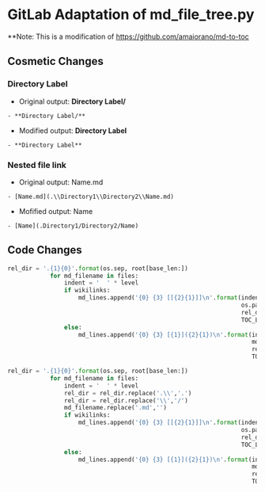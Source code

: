 # GitLab Adaptation of md_file_tree.py

**Note: This is a modification of https://github.com/amaiorano/md-to-toc

## Cosmetic Changes

### Directory Label
- Original output: **Directory Label/**
```
- **Directory Label/**
```
- Modified output: **Directory Label**
```
- **Directory Label**
```

### Nested file link
- Original output: Name.md
```
- [Name.md](.\\Directory1\\Directory2\\Name.md)
```
- Mofified output: Name
```
- [Name](.Directory1/Directory2/Name)
```

## Code Changes
```python
rel_dir = '.{1}{0}'.format(os.sep, root[base_len:])
            for md_filename in files:
                indent = '  ' * level
                if wikilinks:
                    md_lines.append('{0} {3} [[{2}{1}]]\n'.format(indent,
                                                                  os.path.splitext(md_filename)[0],
                                                                  rel_dir,
                                                                  TOC_LIST_PREFIX))
                else:
                    md_lines.append('{0} {3} [{1}]({2}{1})\n'.format(indent,
                                                                     md_filename,
                                                                     rel_dir,
                                                                     TOC_LIST_PREFIX))
```

```python
rel_dir = '.{1}{0}'.format(os.sep, root[base_len:])
            for md_filename in files:
                indent = '  ' * level
                rel_dir = rel_dir.replace('.\\','.')
                rel_dir = rel_dir.replace('\\','/')
                md_filename.replace('.md','')
                if wikilinks:
                    md_lines.append('{0} {3} [[{2}{1}]]\n'.format(indent,
                                                                  os.path.splitext(md_filename)[0],
                                                                  rel_dir,
                                                                  TOC_LIST_PREFIX))
                else:
                    md_lines.append('{0} {3} [{1}]({2}{1})\n'.format(indent,
                                                                     md_filename,
                                                                     rel_dir,
                                                                     TOC_LIST_PREFIX))
```
